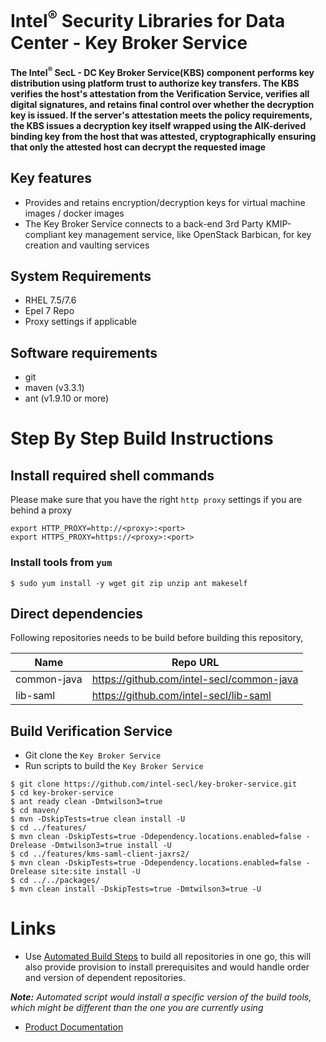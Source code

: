 # Intel<sup>®</sup> Security Libraries for Data Center  - Key Broker Service
#### The Intel<sup>®</sup> SecL - DC Key Broker Service(KBS) component performs key distribution using platform trust to authorize key transfers. The KBS verifies the host's attestation from the Verification Service, verifies all digital signatures, and retains final control over whether the decryption key is issued. If the server's attestation meets the policy requirements, the KBS issues a decryption key itself wrapped using the AIK-derived binding key from the host that was attested, cryptographically ensuring that only the attested host can decrypt the requested image

## Key features
- Provides and retains encryption/decryption keys for virtual machine images / docker images
- The Key Broker Service connects to a back-end 3rd Party KMIP-compliant key management service, like OpenStack Barbican, for key creation and vaulting services

## System Requirements
- RHEL 7.5/7.6
- Epel 7 Repo
- Proxy settings if applicable

## Software requirements
- git
- maven (v3.3.1)
- ant (v1.9.10 or more)

# Step By Step Build Instructions
## Install required shell commands
Please make sure that you have the right `http proxy` settings if you are behind a proxy
```shell
export HTTP_PROXY=http://<proxy>:<port>
export HTTPS_PROXY=https://<proxy>:<port>
```
### Install tools from `yum`
```shell
$ sudo yum install -y wget git zip unzip ant makeself
```

## Direct dependencies
Following repositories needs to be build before building this repository,

| Name                       | Repo URL                                                 |
| -------------------------- | -------------------------------------------------------- |
| common-java                | https://github.com/intel-secl/common-java                |
| lib-saml                   | https://github.com/intel-secl/lib-saml                   |

## Build Verification Service

- Git clone the `Key Broker Service`
- Run scripts to build the `Key Broker Service`

```shell
$ git clone https://github.com/intel-secl/key-broker-service.git
$ cd key-broker-service
$ ant ready clean -Dmtwilson3=true
$ cd maven/
$ mvn -DskipTests=true clean install -U
$ cd ../features/
$ mvn clean -DskipTests=true -Ddependency.locations.enabled=false -Drelease -Dmtwilson3=true install -U
$ cd ../features/kms-saml-client-jaxrs2/
$ mvn clean -DskipTests=true -Ddependency.locations.enabled=false -Drelease site:site install -U
$ cd ../../packages/
$ mvn clean install -DskipTests=true -Dmtwilson3=true -U
```

# Links
 - Use [Automated Build Steps](https://01.org/intel-secl/documentation/build-installation-scripts) to build all repositories in one go, this will also provide provision to install prerequisites and would handle order and version of dependent repositories.

***Note:** Automated script would install a specific version of the build tools, which might be different than the one you are currently using*
 - [Product Documentation](https://01.org/intel-secl/documentation/intel%C2%AE-secl-dc-product-guide)

